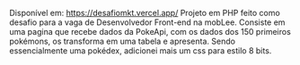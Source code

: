Disponível em: https://desafiomkt.vercel.app/
Projeto em PHP feito como desafio para a vaga de Desenvolvedor Front-end na mobLee. Consiste em uma pagina que recebe dados da PokeApi, com os dados dos 150 primeiros pokémons, os transforma em uma tabela e apresenta. Sendo essencialmente uma pokédex, adicionei mais um css para estilo 8 bits.

